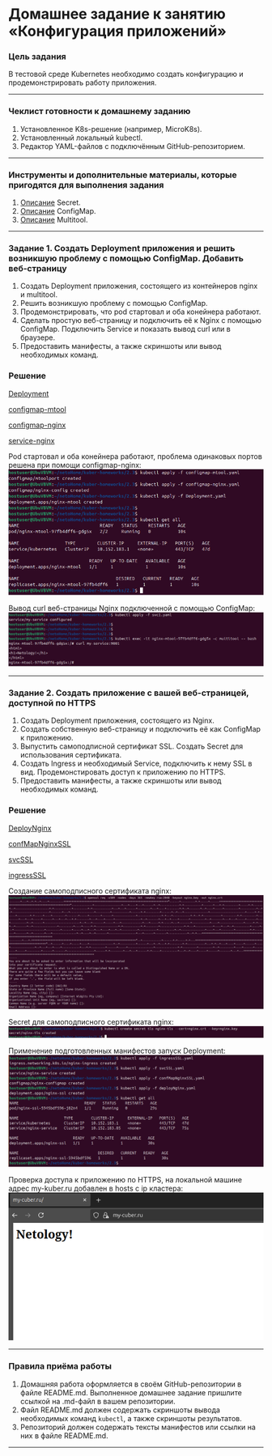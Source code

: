 # Домашнее задание к занятию «Конфигурация приложений»

### Цель задания

В тестовой среде Kubernetes необходимо создать конфигурацию и продемонстрировать работу приложения.

------

### Чеклист готовности к домашнему заданию

1. Установленное K8s-решение (например, MicroK8s).
2. Установленный локальный kubectl.
3. Редактор YAML-файлов с подключённым GitHub-репозиторием.

------

### Инструменты и дополнительные материалы, которые пригодятся для выполнения задания

1. [Описание](https://kubernetes.io/docs/concepts/configuration/secret/) Secret.
2. [Описание](https://kubernetes.io/docs/concepts/configuration/configmap/) ConfigMap.
3. [Описание](https://github.com/wbitt/Network-MultiTool) Multitool.

------

### Задание 1. Создать Deployment приложения и решить возникшую проблему с помощью ConfigMap. Добавить веб-страницу

1. Создать Deployment приложения, состоящего из контейнеров nginx и multitool.
2. Решить возникшую проблему с помощью ConfigMap.
3. Продемонстрировать, что pod стартовал и оба конейнера работают.
4. Сделать простую веб-страницу и подключить её к Nginx с помощью ConfigMap. Подключить Service и показать вывод curl или в браузере.
5. Предоставить манифесты, а также скриншоты или вывод необходимых команд.


### Решение


[Deployment](https://github.com/CTAJIUH58/kuber-homeworks/blob/main/2.3/Deployment.yaml)


[configmap-mtool](https://github.com/CTAJIUH58/kuber-homeworks/blob/main/2.3/configmap-mtool.yaml)


[configmap-nginx](https://github.com/CTAJIUH58/kuber-homeworks/blob/main/2.3/configmap-nginx.yaml)


[service-nginx](https://github.com/CTAJIUH58/kuber-homeworks/blob/main/2.3/svc1.yaml)


Pod стартовал и оба конейнера работают, проблема одинаковых портов решена при помощи configmap-nginx:
![1_1](https://github.com/CTAJIUH58/kuber-homeworks/blob/main/2.3/img/1_1.png)


Вывод curl веб-страницы Nginx подключенной с помощью ConfigMap:
![1_1](https://github.com/CTAJIUH58/kuber-homeworks/blob/main/2.3/img/1_2.png)


------

### Задание 2. Создать приложение с вашей веб-страницей, доступной по HTTPS 

1. Создать Deployment приложения, состоящего из Nginx.
2. Создать собственную веб-страницу и подключить её как ConfigMap к приложению.
3. Выпустить самоподписной сертификат SSL. Создать Secret для использования сертификата.
4. Создать Ingress и необходимый Service, подключить к нему SSL в вид. Продемонстировать доступ к приложению по HTTPS. 
4. Предоставить манифесты, а также скриншоты или вывод необходимых команд.


### Решение


[DeployNginx](https://github.com/CTAJIUH58/kuber-homeworks/blob/main/2.3/deployNginx.yaml)


[confMapNginxSSL](https://github.com/CTAJIUH58/kuber-homeworks/blob/main/2.3/confMapNginxSSL.yaml)


[svcSSL](https://github.com/CTAJIUH58/kuber-homeworks/blob/main/2.3/svcSSL.yaml)


[ingressSSL](https://github.com/CTAJIUH58/kuber-homeworks/blob/main/2.3/ingressSSL.yaml)


Создание самоподписного сертификата nginx:
![2_1](https://github.com/CTAJIUH58/kuber-homeworks/blob/main/2.3/img/2_1.png)


Secret для самоподписного сертификата nginx:
![2_2](https://github.com/CTAJIUH58/kuber-homeworks/blob/main/2.3/img/2_2.png)


Применение подготовленных манифестов запуск Deployment:
![2_3](https://github.com/CTAJIUH58/kuber-homeworks/blob/main/2.3/img/2_3.png)


Проверка доступа к приложению по HTTPS, на локальной машине адрес my-kuber.ru добавлен в hosts с ip кластера:
![2_4](https://github.com/CTAJIUH58/kuber-homeworks/blob/main/2.3/img/2_4.png)


------

### Правила приёма работы

1. Домашняя работа оформляется в своём GitHub-репозитории в файле README.md. Выполненное домашнее задание пришлите ссылкой на .md-файл в вашем репозитории.
2. Файл README.md должен содержать скриншоты вывода необходимых команд `kubectl`, а также скриншоты результатов.
3. Репозиторий должен содержать тексты манифестов или ссылки на них в файле README.md.

------
